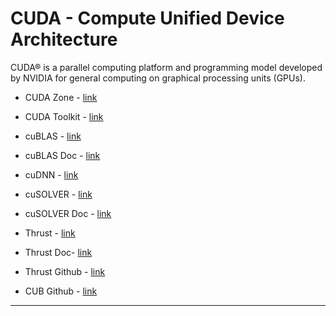 # CUDA - Compute Unified Device Architecture
CUDA® is a parallel computing platform and programming model developed by NVIDIA for general computing on graphical processing units (GPUs). 
* CUDA Zone - [link](https://developer.nvidia.com/cuda-zone)
* CUDA Toolkit - [link](https://developer.nvidia.com/cuda-toolkit)

* cuBLAS - [link](https://developer.nvidia.com/cublas)
* cuBLAS Doc - [link](https://docs.nvidia.com/cuda/index.html)

* cuDNN - [link](https://developer.nvidia.com/cudnn)

* cuSOLVER - [link](https://developer.nvidia.com/cusolver)
* cuSOLVER Doc - [link](https://docs.nvidia.com/cuda/cusolver/)

* Thrust - [link](https://developer.nvidia.com/thrust)
* Thrust Doc- [link](https://docs.nvidia.com/cuda/thrust/)
* Thrust Github - [link](https://github.com/thrust/thrust)

* CUB Github - [link](https://github.com/NVlabs/cub)

---
